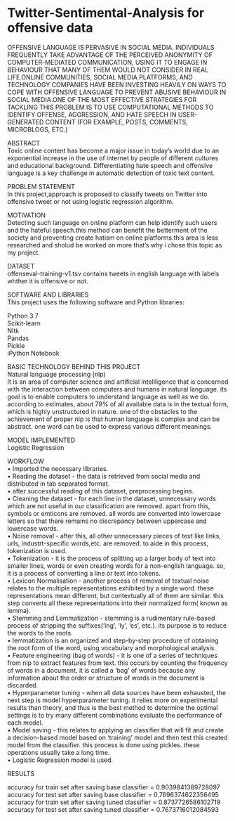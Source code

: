 # Twitter-Sentimental-Analysis for offensive data


OFFENSIVE LANGUAGE IS PERVASIVE IN SOCIAL MEDIA. INDIVIDUALS FREQUENTLY TAKE ADVANTAGE OF THE PERCEIVED ANONYMITY OF COMPUTER-MEDIATED COMMUNICATION, USING IT TO ENGAGE IN BEHAVIOUR THAT MANY OF THEM WOULD NOT CONSIDER IN REAL LIFE.ONLINE COMMUNITIES, SOCIAL MEDIA PLATFORMS, AND TECHNOLOGY COMPANIES HAVE BEEN INVESTING HEAVILY ON WAYS TO COPE WITH OFFENSIVE LANGUAGE TO PREVENT ABUSIVE BEHAVIOUR IN SOCIAL MEDIA.ONE OF THE MOST EFFECTIVE STRATEGIES FOR TACKLING THIS PROBLEM IS TO USE COMPUTATIONAL METHODS TO IDENTIFY OFFENSE, AGGRESSION, AND HATE SPEECH IN USER-GENERATED CONTENT (FOR EXAMPLE, POSTS, COMMENTS, MICROBLOGS, ETC.)
<br>

ABSTRACT<br>
Toxic online content has become a major issue in
today’s world due to an exponential increase in the use of internet
by people of different cultures and educational background.
Differentiating hate speech and offensive language is a key
challenge in automatic detection of toxic text content. <br>


PROBLEM STATEMENT<br>
In this project,approach is proposed to  classify tweets
on Twitter into offensive tweet or not using logistic regression algorithm.<br>

MOTIVATION<br>
Detecting such language on online platform can help identify such users and the hateful speech.this method can benefit the betterment of the society and preventing create hatism on online platforms.this area is less researched and sholud be worked on more that’s why i chose this topic as my project. 
<br>

DATASET
<br>
offenseval-training-v1.tsv contains tweets in english language with labels whther it is offensive or not.<br>

SOFTWARE AND LIBRARIES<br>
This project uses the following software and Python libraries:<br>

Python 3.7<br>
Scikit-learn<br>
Nltk<br>
Pandas<br>
Pickle<br>
iPython Notebook<br>

BASIC TECHNOLOGY BEHIND THIS PROJECT <br>
Natural language processing (nlp)<br>
It is an area of computer science and artificial intellligence that is concerned with the interaction between computers and humans in natural language. its goal is to enable computers to understand language as well as we do. according to estimates, about 79% of all available data is in the textual form, which is highly unstructured in nature. one of the obstacles to the achievement of proper nlp is that human language is complex and can be abstract. one word can be used to express various different meanings. 
<br>

MODEL IMPLEMENTED<br>
Logistic Regression<br>

WORKFLOW
<br>
•	Imported the necessary libraries.<br>
•	Reading the dataset - the data is retrieved from social media and distributed in tab separated format. <br>
•	after successful reading of this dataset, preprocessing begins.<br>
•	Cleaning the dataset - for each line in the dataset, unnecessary words which are not useful in our classification are removed. apart from this, symbols or emticons are removed. all words are converted into lowercase letters so that there remains no discrepancy between uppercase and lowercase words.<br>
•	Noise removal - after this, all other unnecessary pieces of text like links, urls, industrt-specific words,etc. are removed. to aide in this process, tokenization is used.<br>
•	Tokenization - it is the process of splitting up a larger body of text into smaller lines, words or even creating words for a non-english language. so, it is a process of converting a line or text into tokens. <br>
•	Lexicon Normalisation - another process of removal of textual noise relates to the multiple representations exhibited by a single word. these representations mean different, but contextually all of them are similar. this step converts all these representations into their normalized form( known as lemma).<br>
•	Stemming and Lemmatization - stemming is a rudimentary rule-based process of stripping the suffixes(‘ing’, ‘ly’, ‘es’, etc.). its purpose is to reduce the words to the roots.<br>
•	lemmatization is an organized and step-by-step procedure of obtaining the root form of the word, using vocabulary and morphological analysis.<br>
•	Feature engineering (bag of words) - it is one of a series of techniques from nlp to extract features from text. this occurs by counting the frequency of words in a document. it is called a ‘bag’ of words because any information about the order or structure of words in the document is discarded.<br>
•	Hyperparameter tuning - when all data sources have been exhausted, the next step is model hyperparameter tuning. it relies more on experimental results than theory, and thus is the best method to determine the optimal settings is to try many different combinations evaluate the performance of each model.<br>
•	Model saving - this relates to applying an classifier that will fit and create a decision-based model based on ‘training’ model and then test this created model from the classifier. this process is done using pickles. these operations usually take a long time.<br>
•	Logistic Regression model is used.<br>

RESULTS <br>

accuracy for train set after saving base classifier =  0.9039841389728097<br>
accuracy for test set after saving base classifier =  0.7696374622356495<br>
accuracy for train set after saving tuned classifier =  0.8737726586102719<br>
accuracy for test set after saving tuned classifier  =  0.7673716012084593<br>



